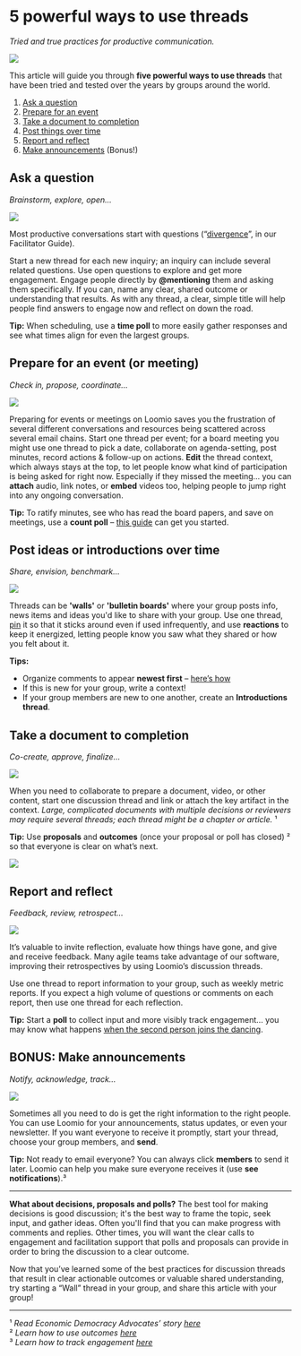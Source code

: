 # 5 powerful ways to use threads
_Tried and true practices for productive communication._

![](best_practice_types_of_discussion_threads.jpg)

This article will guide you through **five powerful ways to use threads** that have been tried and tested over the years by groups around the world.

1. [Ask a question](#ask-a-question)
2. [Prepare for an event](#prepare-for-an-event-or-meeting)
3. [Take a document to completion](#take-a-document-to-completion)
4. [Post things over time](#post-ideas-or-introductions-over-time)
4. [Report and reflect](#report-and-reflect)
6. [Make announcements](#bonus-make-announcements) (Bonus!)

## Ask a question
_Brainstorm, explore, open…_

![](5_ways_ex_what_rhythm.png)

Most productive conversations start with questions (“[divergence](/en/guides/facilitators_guide/underway/#balancing-divergent--convergent)”, in our Facilitator Guide).

Start a new thread for each new inquiry; an inquiry can include several related questions. Use open questions to explore and get more engagement. Engage people directly by **@mentioning** them and asking them specifically. If you can, name any clear, shared outcome or understanding that results. As with any thread, a clear, simple title will help people find answers to engage now and reflect on down the road.

**Tip:** When scheduling, use a **time poll** to more easily gather responses and see what times align for even the largest groups.

## Prepare for an event (or meeting)
_Check in, propose, coordinate..._

![](5_ways_ex_board_meeting.png)

Preparing for events or meetings on Loomio saves you the frustration of several different conversations and resources being scattered across several email chains. Start one thread per event; for a board meeting you might use one thread to pick a date, collaborate on agenda-setting, post minutes, record actions & follow-up on actions. **Edit** the thread context, which always stays at the top, to let people know what kind of participation is being asked for right now. Especially if they missed the meeting… you can **attach** audio, link notes, or **embed** videos too, helping people to jump right into any ongoing conversation.

**Tip:** To ratify minutes, see who has read the board papers, and save on meetings, use a **count poll** – [this guide](/en/guides/governance/#supercharge-your-meetings) can get you started.

## Post ideas or introductions over time
_Share, envision, benchmark…_

![](5_ways_ex_workers_wall.png)

Threads can be **'walls'** or **'bulletin boards'** where your group posts info, news items and ideas you'd like to share with your group. Use one thread, [pin](/en/user_manual/threads/thread_admin/#pin-thread) it so that it sticks around even if used infrequently, and use **reactions** to keep it energized, letting people know you saw what they shared or how you felt about it.

**Tips:**

- Organize comments to appear **newest first** – [here’s how](/en/user_manual/threads/navigating_threads/#oldest-or-newest-first)
- If this is new for your group, write a context!
- If your group members are new to one another, create an **Introductions thread**.

## Take a document to completion
_Co-create, approve, finalize…_

![](5_ways_ex_finalise_docs.png)

When you need to collaborate to prepare a document, video, or other content, start one discussion thread and link or attach the key artifact in the context. *Large, complicated documents with multiple decisions or reviewers may require several threads; each thread might be a chapter or article.* ¹

**Tip:** Use **proposals** and **outcomes** (once your proposal or poll has closed) ² so that everyone is clear on what’s next.

![](Economic_Democracy_Advocates_quote.png)

## Report and reflect
_Feedback, review, retrospect…_

![](5_ways_ex_reflect.png)

It’s valuable to invite reflection, evaluate how things have gone, and give and receive feedback. Many agile teams take advantage of our software, improving their retrospectives by using Loomio’s discussion threads.

Use one thread to report information to your group, such as weekly metric reports. If you expect a high volume of questions or comments on each report, then use one thread for each reflection.

**Tip:** Start a **poll** to collect input and more visibly track engagement… you may know what happens [when the second person joins the dancing](https://www.youtube.com/watch?v=fW8amMCVAJQ).

## BONUS: Make announcements
*Notify, acknowledge, track…*

![](5_ways_ex_announcement.png)

Sometimes all you need to do is get the right information to the right people. You can use Loomio for your announcements, status updates, or even your newsletter. If you want everyone to receive it promptly, start your thread, choose your group members, and **send**.

**Tip:** Not ready to email everyone? You can always click **members** to send it later. Loomio can help you make sure everyone receives it (use **see notifications**).³

---

**What about decisions, proposals and polls?** The best tool for making decisions is good discussion; it's the best way to frame the topic, seek input, and gather ideas. Often you'll find that you can make progress with comments and replies. Other times, you will want the clear calls to engagement and facilitation support that polls and proposals can provide in order to bring the discussion to a clear outcome.

Now that you’ve learned some of the best practices for discussion threads that result in clear actionable outcomes or valuable shared understanding, try starting a “Wall” thread in your group, and share this article with your group!

---

¹ *Read Economic Democracy Advocates’ story [here](https://blog.loomio.com/2019/07/11/regenerating-the-earth-for-future-generations/)* <br> ² *Learn how to use outcomes [here](https://help.loomio.com/en/user_manual/polls/outcomes/)* <br> ³ *Learn how to track engagement [here](/en/user_manual/threads/thread_admin/#tracking-engagement)*
